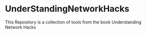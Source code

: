# UnderStandingNetworkHacks
This Repository is a collection of tools from the book Understanding Network Hacks
